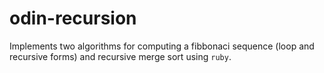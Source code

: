 # odin-recursion
Implements two algorithms for computing a fibbonaci sequence (loop and recursive forms) and recursive merge sort using `ruby`.